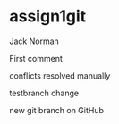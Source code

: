 # assign1git
Jack Norman

First comment


conflicts resolved manually

testbranch change

new git branch on GitHub

